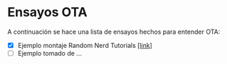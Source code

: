 # Ensayos OTA

A continuación se hace una lista de ensayos hechos para entender OTA:
- [x] Ejemplo montaje Random Nerd Tutorials [[link]](./ota1/README.md)
- [ ] Ejemplo tomado de ...
